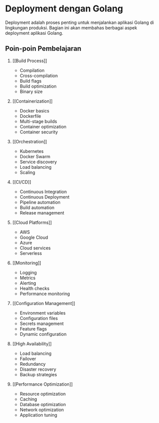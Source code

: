 # Deployment dengan Golang

Deployment adalah proses penting untuk menjalankan aplikasi Golang di lingkungan produksi. Bagian ini akan membahas berbagai aspek deployment aplikasi Golang.

## Poin-poin Pembelajaran

1. [[Build Process]]
   - Compilation
   - Cross-compilation
   - Build flags
   - Build optimization
   - Binary size

2. [[Containerization]]
   - Docker basics
   - Dockerfile
   - Multi-stage builds
   - Container optimization
   - Container security

3. [[Orchestration]]
   - Kubernetes
   - Docker Swarm
   - Service discovery
   - Load balancing
   - Scaling

4. [[CI/CD]]
   - Continuous Integration
   - Continuous Deployment
   - Pipeline automation
   - Build automation
   - Release management

5. [[Cloud Platforms]]
   - AWS
   - Google Cloud
   - Azure
   - Cloud services
   - Serverless

6. [[Monitoring]]
   - Logging
   - Metrics
   - Alerting
   - Health checks
   - Performance monitoring

7. [[Configuration Management]]
   - Environment variables
   - Configuration files
   - Secrets management
   - Feature flags
   - Dynamic configuration

8. [[High Availability]]
   - Load balancing
   - Failover
   - Redundancy
   - Disaster recovery
   - Backup strategies

9. [[Performance Optimization]]
   - Resource optimization
   - Caching
   - Database optimization
   - Network optimization
   - Application tuning